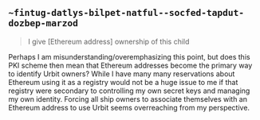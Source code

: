 ## `~fintug-datlys-bilpet-natful--socfed-tapdut-dozbep-marzod`
> I give [Ethereum address] ownership of this child

Perhaps I am misunderstanding/overemphasizing this point, but does this PKI scheme then mean that Ethereum addresses become the primary way to identify Urbit owners? While I have many many reservations about Ethereum using it as a registry would not be a huge issue to me if that registry were secondary to controlling my own secret keys and managing my own identity. Forcing all ship owners to associate themselves with an Ethereum address to use Urbit seems overreaching from my perspective.